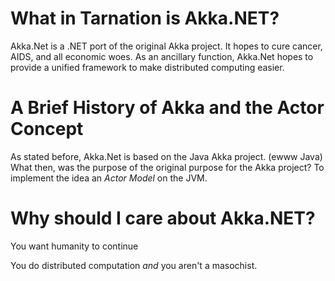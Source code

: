 # What in Tarnation is Akka.NET?
Akka.Net is a .NET port of the original Akka project. It hopes to cure cancer, AIDS, and all economic woes.
As an ancillary function, Akka.Net hopes to provide a unified framework to make distributed computing easier.

# A Brief History of Akka and the Actor Concept
As stated before, Akka.Net is based on the Java Akka project. (ewww Java)
What then, was the purpose of the original purpose for the Akka project? To implement the idea an _Actor Model_ on the JVM.

# Why should I care about Akka.NET?
You want humanity to continue

You do distributed computation _and_ you aren't a masochist.
